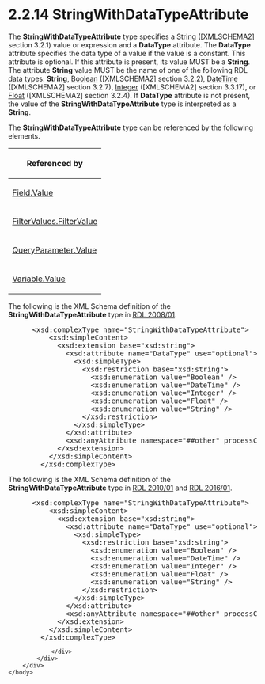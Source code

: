 <html dir="LTR" xmlns:mshelp="http://msdn.microsoft.com/mshelp" xmlns:ddue="http://ddue.schemas.microsoft.com/authoring/2003/5" xmlns:xlink="http://www.w3.org/1999/xlink" xmlns:tool="http://www.microsoft.com/tooltip">
    <head>
        <meta http-equiv="Content-Type" content="text/html; CHARSET=utf-8"></meta>
        <meta name="save" content="history"></meta>
        <title>2.2.14 StringWithDataTypeAttribute</title>
        <xml>
            <mshelp:toctitle title="2.2.14 StringWithDataTypeAttribute"></mshelp:toctitle>
            <mshelp:rltitle title="[MS-RDL]: StringWithDataTypeAttribute"></mshelp:rltitle>
            <mshelp:keyword index="A" term="5164cbae-8db1-4dff-8ef1-2026f55b100a"></mshelp:keyword>
            <mshelp:attr name="DCSext.ContentType" value="open specification"></mshelp:attr>
            <mshelp:attr name="AssetID" value="5164cbae-8db1-4dff-8ef1-2026f55b100a"></mshelp:attr>
            <mshelp:attr name="TopicType" value="kbRef"></mshelp:attr>
            <mshelp:attr name="DCSext.Title" value="[MS-RDL]: StringWithDataTypeAttribute" />
        </xml>
    </head>
    <body>
        <div id="header">
            <h1 class="heading">2.2.14 StringWithDataTypeAttribute</h1>
        </div>
        <div id="mainSection">
            <div id="mainBody">
                <div id="allHistory" class="saveHistory"></div>
                <div id="sectionSection0" class="section" name="collapseableSection">
                    

<p>The <b>StringWithDataTypeAttribute</b> type specifies a <a href="1ed81ef3-a683-45e3-aaad-bd2bbe71bc3d.htm">String</a> (<a href="https://go.microsoft.com/fwlink/?LinkId=90610">[XMLSCHEMA2]</a> section
3.2.1) value or expression and a <b>DataType</b> attribute. The <b>DataType</b>
attribute specifies the data type of a value if the value is a constant. This
attribute is optional. If this attribute is present, its value MUST be a <b>String</b>.
The attribute <b>String</b> value MUST be the name of one of the following RDL
data types: <b>String</b>, <a href="4802fa14-3619-43fa-9898-3acab160a24c.htm">Boolean</a>
([XMLSCHEMA2] section 3.2.2), <a href="d3b6da93-3935-4a28-8521-268d6f7f9a9d.htm">DateTime</a> ([XMLSCHEMA2]
section 3.2.7), <a href="176fbb59-c3e2-430c-b1bb-37fd15df813e.htm">Integer</a>
([XMLSCHEMA2] section 3.3.17), or <a href="c7d0946f-992e-4abc-a304-09b53e030692.htm">Float</a> ([XMLSCHEMA2]
section 3.2.4). If <b>DataType</b> attribute is not present, the value of the <b>StringWithDataTypeAttribute</b>
type is interpreted as a <b>String</b>.</p>

<p>The <b>StringWithDataTypeAttribute</b> type can be
referenced by the following elements.</p>

<table>
 <thead>
  <tr>
   <th>
   <p>Referenced by</p>
   </th>
  </tr>
 </thead>
 <tr>
  <td>
  <p><a href="b052ce70-e7f2-4b49-be41-083d38739380.htm">Field.Value</a></p>
  </td>
 </tr>
 <tr>
  <td>
  <p><a href="b51efba3-fe3e-4d6c-a95b-c047cca07efb.htm">FilterValues.FilterValue</a></p>
  </td>
 </tr>
 <tr>
  <td>
  <p><a href="460d7670-b17e-4b1c-8dfd-6e708eef1d8c.htm">QueryParameter.Value</a></p>
  </td>
 </tr>
 <tr>
  <td>
  <p><a href="92475a61-4625-4027-b262-e9e973c5144c.htm">Variable.Value</a></p>
  </td>
 </tr>
</table>

<p>The following is the XML Schema definition of the <b>StringWithDataTypeAttribute</b>
type in <a href="1e855f94-4617-47e4-b89e-0856c6cb420f.htm">RDL 2008/01</a><span><span>.</span></span></p>

<dl>
<dd>
<div><pre> &lt;xsd:complexType name=&quot;StringWithDataTypeAttribute&quot;&gt;
     &lt;xsd:simpleContent&gt;
       &lt;xsd:extension base=&quot;xsd:string&quot;&gt;
         &lt;xsd:attribute name=&quot;DataType&quot; use=&quot;optional&quot;&gt;
           &lt;xsd:simpleType&gt;
             &lt;xsd:restriction base=&quot;xsd:string&quot;&gt;
               &lt;xsd:enumeration value=&quot;Boolean&quot; /&gt;
               &lt;xsd:enumeration value=&quot;DateTime&quot; /&gt;
               &lt;xsd:enumeration value=&quot;Integer&quot; /&gt;
               &lt;xsd:enumeration value=&quot;Float&quot; /&gt;
               &lt;xsd:enumeration value=&quot;String&quot; /&gt;
             &lt;/xsd:restriction&gt;
           &lt;/xsd:simpleType&gt;
         &lt;/xsd:attribute&gt;
         &lt;xsd:anyAttribute namespace=&quot;##other&quot; processContents=&quot;skip&quot; /&gt;
       &lt;/xsd:extension&gt;
     &lt;/xsd:simpleContent&gt;
   &lt;/xsd:complexType&gt;
</pre></div>
</dd></dl>

<p>The following is the XML Schema definition of the <b>StringWithDataTypeAttribute</b>
type in <a href="3428e690-a348-4ec7-8a6a-8efb42d2cdee.htm">RDL 2010/01</a>
and <a href="52ce3983-2bfc-4e72-9359-42aaf5fe4509.htm">RDL 2016/01</a>.</p>

<dl>
<dd>
<div><pre> &lt;xsd:complexType name=&quot;StringWithDataTypeAttribute&quot;&gt;
     &lt;xsd:simpleContent&gt;
       &lt;xsd:extension base=&quot;xsd:string&quot;&gt;
         &lt;xsd:attribute name=&quot;DataType&quot; use=&quot;optional&quot;&gt;
           &lt;xsd:simpleType&gt;
             &lt;xsd:restriction base=&quot;xsd:string&quot;&gt;
               &lt;xsd:enumeration value=&quot;Boolean&quot; /&gt;
               &lt;xsd:enumeration value=&quot;DateTime&quot; /&gt;
               &lt;xsd:enumeration value=&quot;Integer&quot; /&gt;
               &lt;xsd:enumeration value=&quot;Float&quot; /&gt;
               &lt;xsd:enumeration value=&quot;String&quot; /&gt;
             &lt;/xsd:restriction&gt;
           &lt;/xsd:simpleType&gt;
         &lt;/xsd:attribute&gt;
         &lt;xsd:anyAttribute namespace=&quot;##other&quot; processContents=&quot;lax&quot; /&gt;
       &lt;/xsd:extension&gt;
     &lt;/xsd:simpleContent&gt;
   &lt;/xsd:complexType&gt;
</pre></div>
</dd></dl>


                </div>
            </div>
        </div>
    </body>
</html>